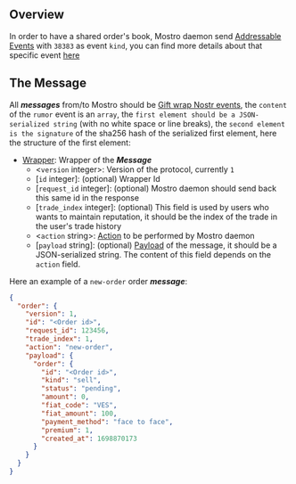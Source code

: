 ## Overview

In order to have a shared order's book, Mostro daemon send [Addressable Events](https://github.com/nostr-protocol/nips/blob/master/01.md#kinds) with `38383` as event `kind`, you can find more details about that specific event [here](./order-event.md)

## The Message

All **_messages_** from/to Mostro should be [Gift wrap Nostr events](https://github.com/nostr-protocol/nips/blob/master/59.md), the `content` of the `rumor` event is an `array`, the `first element should be a JSON-serialized string` (with no white space or line breaks), the `second element is the signature` of the sha256 hash of the serialized first element, here the structure of the first element:

- [Wrapper](https://docs.rs/mostro-core/latest/mostro_core/message/enum.Message.html): Wrapper of the **_Message_**
  - <`version` integer>: Version of the protocol, currently `1`
  - [`id` integer]: (optional) Wrapper Id
  - [`request_id` integer]: (optional) Mostro daemon should send back this same id in the response
  - [`trade_index` integer]: (optional) This field is used by users who wants to maintain reputation, it should be the index of the trade in the user's trade history
  - <`action` string>: [Action](https://docs.rs/mostro-core/latest/mostro_core/message/enum.Action.html) to be performed by Mostro daemon
  - [`payload` string]: (optional) [Payload](https://docs.rs/mostro-core/latest/mostro_core/message/enum.Content.html) of the message, it should be a JSON-serialized string. The content of this field depends on the `action` field.

Here an example of a `new-order` order **_message_**:

```json
{
  "order": {
    "version": 1,
    "id": "<Order id>",
    "request_id": 123456,
    "trade_index": 1,
    "action": "new-order",
    "payload": {
      "order": {
        "id": "<Order id>",
        "kind": "sell",
        "status": "pending",
        "amount": 0,
        "fiat_code": "VES",
        "fiat_amount": 100,
        "payment_method": "face to face",
        "premium": 1,
        "created_at": 1698870173
      }
    }
  }
}
```
